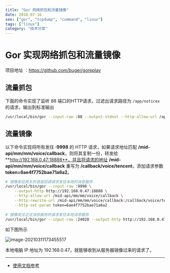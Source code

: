```yaml
---
title: "Gor 网络抓包和流量镜像"
date: 2018-07-16
seo: ["gor", "tcpdump", "command", "linux"]
tags: ["linux"]
category: "技术分享"
---
```

# Gor 实现网络抓包和流量镜像

项目地址 ：https://github.com/buger/goreplay

## 流量抓包

下面的命令实现了监听 88 端口的HTTP请求，过滤出请求路径为 `/app/noticex` 的请求，输出到标准输出

```bash
/usr/local/bin/gor --input-raw :88 --output-stdout --http-allow-url /app/noticex
```

## 流量镜像

以下命令实现将所有发往 **:9998** 的 HTTP 请求，如果请求地址匹配  **/mid-api/mm/mm/voice/callback**，则将其复制一份，转发给 **http://192.168.0.47:18888**，并且将请求的地址 **/mid-api/mm/mm/voice/callback** 重写为 **/callback/voice/tencent**，添加请求参数 **token=6ae4f7752bae71a6a2**。

```bash
# 镜像发往网关的语音回调请求发往本地的消息服务
/usr/local/bin/gor --input-raw :9998 \
	--output-http http://192.168.0.47:18888 \
	--http-allow-url /mid-api/mm/mm/voice/callback \
	--http-rewrite-url /mid-api/mm/mm/voice/callback:/callback/voice/tencent \
	--http-set-param token=6ae4f7752bae71a6a2
	
# 镜像发往正式消息服务的请求发往本地消息服务
/usr/local/bin/gor --input-raw :24020 --output-http http://192.168.0.47:18888 --http-allow-url /sms --http-allow-url /batch-sms --http-allow-url /voice --http-allow-url /batch-voice 
```

如下图所示

![image-20210311173455517](https://ssl.aicode.cc/prometheus/20210311173455.png)

本地电脑 IP 地址为 192.168.0.47，就能够收到从服务器镜像过来的请求了。

---

- [使用文档参考](https://github.com/buger/goreplay/wiki)
